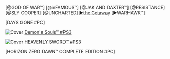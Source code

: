 <!-- 

<details>
<summary>layout: page
title: "SONY"
permalink: https://jeuxsf.github.io/JSF/sony/

</details>
  
#### hidden field with metadata

-->

[@GOD OF WAR™]
[@inFAMOUS™]
[@JAK AND DAXTER™]
[@RESISTANCE]
[@SLY COOPER]
[@UNCHARTED]
[►the Getaway](theGetaway.md)
[►WARHAWK™]

[DAYS GONE #PC]

![Cover](https://www.mobygames.com/images/covers/s/274978-demon-s-souls-playstation-3-front-cover.jpg)
[Demon's Souls™ #PS3](https://ouo.io/e9VJXn)

![Cover](https://www.mobygames.com/images/covers/s/129602-heavenly-sword-playstation-3-front-cover.jpg)
[HEAVENLY SWORD™ #PS3](https://ouo.io/a4Fk9A)

[HORIZON ZERO DAWN™ COMPLETE EDITION #PC]


